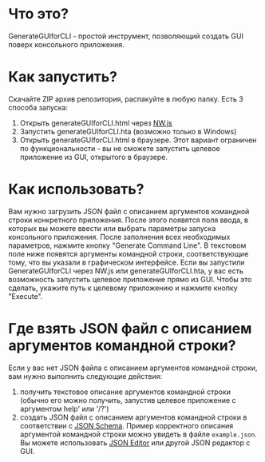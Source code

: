 # Что это?
GenerateGUIforCLI - простой инструмент, позволяющий создать GUI поверх консольного приложения.

# Как запустить?
Скачайте ZIP архив репозитория, распакуйте в любую папку. Есть 3 способа запуска:
 1. Открыть generateGUIforCLI.html через [NW.js](https://nwjs.io/)
 2. Запустить generateGUIforCLI.hta (возможно только в Windows)
 3. Открыть generateGUIforCLI.html в браузере. Этот вариант ограничен по функциональности - вы не сможете запустить целевое приложение из GUI, открытого в браузере.

# Как использовать?
Вам нужно загрузить JSON файл с описанием аргументов командной строки конкретного приложения. После этого появятся поля ввода, в которых вы можете ввести или выбрать параметры запуска консольного приложения. После заполнения всех необходимых параметров, нажмите кнопку "Generate Command Line". В текстовом поле ниже появятся аргументы командной строки, соответствующие тому, что вы указали в графическом интерфейсе.
Если вы запустили GenerateGUIforCLI через NW.js или generateGUIforCLI.hta, у вас есть возможность запустить целевое приложение прямо из GUI. Чтобы это сделать, укажите путь к целевому приложению и нажмите кнопку "Execute".

# Где взять JSON файл с описанием аргументов командной строки?
Если у вас нет JSON файла с описанием аргументов командной строки, вам нужно выполнить следующие действия:
1. получить текстовое описание аргументов командной строки (обычно его можно получить, запустив целевое приложение с аргументом help' или '/?')
2. создать JSON файл с описанием аргументов командной строки в соответствии с [JSON Schema](https://github.com/Leo7k/GenerateGUIforCLI/blob/main/generateGUIforCLI_schema_2019-09.json). Пример корректного описания аргументой командной строки можно увидеть в файле `example.json`. Вы можете использовать [JSON Editor](https://json-editor.github.io/json-editor/) или другой JSON редактор с GUI.
